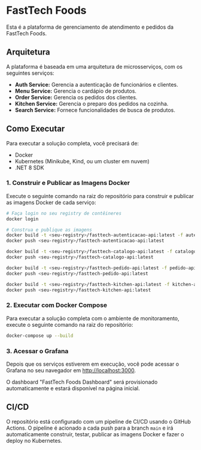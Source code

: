 # FastTech Foods

Esta é a plataforma de gerenciamento de atendimento e pedidos da FastTech Foods.

## Arquitetura

A plataforma é baseada em uma arquitetura de microsserviços, com os seguintes serviços:

- **Auth Service:** Gerencia a autenticação de funcionários e clientes.
- **Menu Service:** Gerencia o cardápio de produtos.
- **Order Service:** Gerencia os pedidos dos clientes.
- **Kitchen Service:** Gerencia o preparo dos pedidos na cozinha.
- **Search Service:** Fornece funcionalidades de busca de produtos.

## Como Executar

Para executar a solução completa, você precisará de:

- Docker
- Kubernetes (Minikube, Kind, ou um cluster em nuvem)
- .NET 8 SDK

### 1. Construir e Publicar as Imagens Docker

Execute o seguinte comando na raiz do repositório para construir e publicar as imagens Docker de cada serviço:

```bash
# Faça login no seu registry de contêineres
docker login

# Construa e publique as imagens
docker build -t <seu-registry>/fasttech-autenticacao-api:latest -f autenticacao-api/FastTech.Autenticacao/dockerfile autenticacao-api/FastTech.Autenticacao
docker push <seu-registry>/fasttech-autenticacao-api:latest

docker build -t <seu-registry>/fasttech-catalogo-api:latest -f catalogo-api/FastTech.Catalogo/dockerfile catalogo-api/FastTech.Catalogo
docker push <seu-registry>/fasttech-catalogo-api:latest

docker build -t <seu-registry>/fasttech-pedido-api:latest -f pedido-api/FastTech.Pedido/FastTech.Pedido.Api/Dockerfile pedido-api/FastTech.Pedido
docker push <seu-registry>/fasttech-pedido-api:latest

docker build -t <seu-registry>/fasttech-kitchen-api:latest -f kitchen-api/FastTech.Kitchen/dockerfile kitchen-api/FastTech.Kitchen
docker push <seu-registry>/fasttech-kitchen-api:latest
```

### 2. Executar com Docker Compose

Para executar a solução completa com o ambiente de monitoramento, execute o seguinte comando na raiz do repositório:

```bash
docker-compose up --build
```

### 3. Acessar o Grafana

Depois que os serviços estiverem em execução, você pode acessar o Grafana no seu navegador em [http://localhost:3000](http://localhost:3000).

O dashboard "FastTech Foods Dashboard" será provisionado automaticamente e estará disponível na página inicial.

## CI/CD

O repositório está configurado com um pipeline de CI/CD usando o GitHub Actions. O pipeline é acionado a cada push para a branch `main` e irá automaticamente construir, testar, publicar as imagens Docker e fazer o deploy no Kubernetes.
